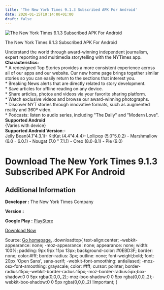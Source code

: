 ```yaml
---
title: 'The New York Times 9.1.3 Subscribed APK For Android'
date: 2020-01-15T10:14:00+01:00
draft: false
---
```


![The New York Times 9.1.3 Subscribed APK For Android](https://i1.wp.com/apkhome.net/wp-content/uploads/2020/01/The-New-York-Times-9.1.3-Subscribed.png "The New York Times 9.1.3 Subscribed APK For Android")

  

The New York Times 9.1.3 Subscribed APK For Android

Understand the world through award-winning independent journalism, expert reporting and multimedia storytelling with the NYTimes app.  
**Characteristics:**  
\* A redesigned Top Stories provides a more consistent experience across all of our apps and our website. Our new home page brings together similar stories so you can easily return to the sections that interest you.  
\* Breaking News alerts that are directly related to story development.  
\* Save articles for offline reading on any device.  
\* Share articles, photos and videos via your favorite sharing platform.  
\* Watch exclusive videos and browse our award-winning photographs.  
\* Discover NYT stories through innovative formats, such as augmented reality and 360º video.  
\* Podcasts: listen to audio series, including "The Daily" and "Modern Love".  
**Supported Android**  
{Varies with device}  
**Supported Android Version**:-  
Jelly Bean(4.1"4.3.1)- KitKat (4.4"4.4.4)- Lollipop (5.0"5.0.2) - Marshmallow (6.0 - 6.0.1) - Nougat (7.0 " 7.1.1) - Oreo (8.0-8.1) - Pie (9.0)

Download The New York Times 9.1.3 Subscribed APK For Android
============================================================

Additional Information
----------------------

**Developer :** The New York Times Company

**Version :**

**Google Play :** [PlayStore](https://play.google.com/store/apps/details?id=com.nytimes.android)

  

[Download Now](https://store4app.co/post/the-new-york-times-9-1-3-subscribed-apk-for-android_1579075408)

  
Source: [Go homepage.](https://store4app.co/post/the-new-york-times-9-1-3-subscribed-apk-for-android_1579075408) .downloadtop{ text-align:center; -webkit-appearance: none; -moz-appearance: none; appearance: none; width: 100%; padding: 9px 9px 11px 13px; background-color: #0EBD3F; border: none; color:#fff; border-radius: 3px; outline: none; font-weight;bold; font: 20px 'Open Sans', sans-serif; -webkit-font-smoothing: antialiased; -moz-osx-font-smoothing: grayscale; color: #fff; cursor: pointer; border-radius:15px;-webkit-border-radius:15px;-moz-border-radius:5px;box-shadow:0 0 5px rgba(0,0,0,.2);-moz-box-shadow:0 0 5px rgba(0,0,0,.2);-webkit-box-shadow:0 0 5px rgba(0,0,0,.2) !important; }